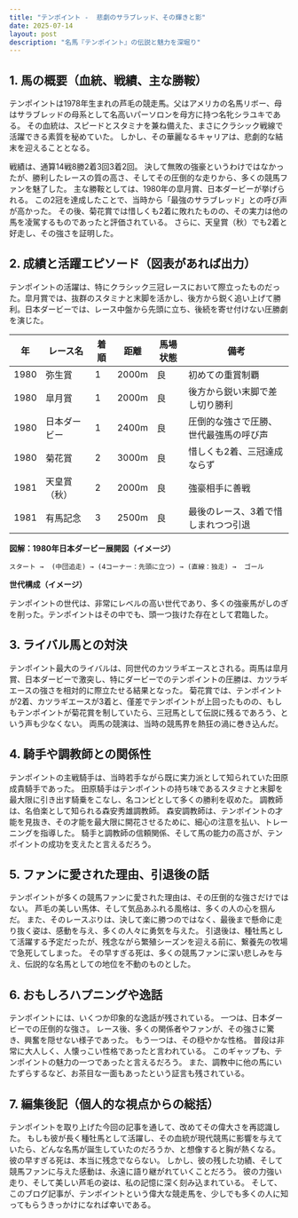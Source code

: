 ```yaml
---
title: "テンポイント -  悲劇のサラブレッド、その輝きと影"
date: 2025-07-14
layout: post
description: "名馬『テンポイント』の伝説と魅力を深堀り"
---
```


## 1. 馬の概要（血統、戦績、主な勝鞍）

テンポイントは1978年生まれの芦毛の競走馬。父はアメリカの名馬リボー、母はサラブレッドの母系として名高いパーソロンを母方に持つ名牝シラユキである。  その血統は、スピードとスタミナを兼ね備えた、まさにクラシック戦線で活躍できる素質を秘めていた。  しかし、その華麗なるキャリアは、悲劇的な結末を迎えることとなる。

戦績は、通算14戦8勝2着3回3着2回。  決して無敗の強豪というわけではなかったが、勝利したレースの質の高さ、そしてその圧倒的な走りから、多くの競馬ファンを魅了した。  主な勝鞍としては、1980年の皐月賞、日本ダービーが挙げられる。  この2冠を達成したことで、当時から「最強のサラブレッド」との呼び声が高かった。  その後、菊花賞では惜しくも2着に敗れたものの、その実力は他の馬を凌駕するものであったと評価されている。  さらに、天皇賞（秋）でも2着と好走し、その強さを証明した。


## 2. 成績と活躍エピソード（図表があれば出力）

テンポイントの活躍は、特にクラシック三冠レースにおいて際立ったものだった。皐月賞では、抜群のスタミナと末脚を活かし、後方から鋭く追い上げて勝利。日本ダービーでは、レース中盤から先頭に立ち、後続を寄せ付けない圧勝劇を演じた。


| 年 | レース名          | 着順 | 距離 | 馬場状態 | 備考                                      |
|----|-----------------|-----|-----|----------|-------------------------------------------|
| 1980 | 弥生賞            | 1   | 2000m| 良       | 初めての重賞制覇                          |
| 1980 | 皐月賞            | 1   | 2000m| 良       | 後方から鋭い末脚で差し切り勝利              |
| 1980 | 日本ダービー        | 1   | 2400m| 良       | 圧倒的な強さで圧勝、世代最強馬の呼び声        |
| 1980 | 菊花賞            | 2   | 3000m| 良       | 惜しくも2着、三冠達成ならず                |
| 1981 | 天皇賞（秋）      | 2   | 2000m| 良       | 強豪相手に善戦                            |
| 1981 | 有馬記念          | 3   | 2500m| 良       | 最後のレース、3着で惜しまれつつ引退       |


**図解：1980年日本ダービー展開図（イメージ）**

```
スタート →  (中団追走) → (4コーナー：先頭に立つ) → (直線：独走) →  ゴール
```

**世代構成（イメージ）**

テンポイントの世代は、非常にレベルの高い世代であり、多くの強豪馬がしのぎを削った。テンポイントはその中でも、頭一つ抜けた存在として君臨した。


## 3. ライバル馬との対決

テンポイント最大のライバルは、同世代のカツラギエースとされる。両馬は皐月賞、日本ダービーで激突し、特にダービーでのテンポイントの圧勝は、カツラギエースの強さを相対的に際立たせる結果となった。  菊花賞では、テンポイントが2着、カツラギエースが3着と、僅差でテンポイントが上回ったものの、もしもテンポイントが菊花賞を制していたら、三冠馬として伝説に残るであろう、という声も少なくない。  両馬の競演は、当時の競馬界を熱狂の渦に巻き込んだ。


## 4. 騎手や調教師との関係性

テンポイントの主戦騎手は、当時若手ながら既に実力派として知られていた田原成貴騎手であった。  田原騎手はテンポイントの持ち味であるスタミナと末脚を最大限に引き出す騎乗をこなし、名コンビとして多くの勝利を収めた。  調教師は、名伯楽として知られる森安秀雄調教師。  森安調教師は、テンポイントの才能を見抜き、その才能を最大限に開花させるために、細心の注意を払い、トレーニングを指導した。  騎手と調教師の信頼関係、そして馬の能力の高さが、テンポイントの成功を支えたと言えるだろう。


## 5. ファンに愛された理由、引退後の話

テンポイントが多くの競馬ファンに愛された理由は、その圧倒的な強さだけではない。  芦毛の美しい馬体、そして気品あふれる風格は、多くの人の心を掴んだ。  また、そのレースぶりは、決して楽に勝つのではなく、最後まで懸命に走り抜く姿は、感動を与え、多くの人々に勇気を与えた。  引退後は、種牡馬として活躍する予定だったが、残念ながら繁殖シーズンを迎える前に、繋養先の牧場で急死してしまった。  その早すぎる死は、多くの競馬ファンに深い悲しみを与え、伝説的な名馬としての地位を不動のものとした。


## 6. おもしろハプニングや逸話

テンポイントには、いくつか印象的な逸話が残されている。  一つは、日本ダービーでの圧倒的な強さ。  レース後、多くの関係者やファンが、その強さに驚き、興奮を隠せない様子であった。  もう一つは、その穏やかな性格。  普段は非常に大人しく、人懐っこい性格であったと言われている。  このギャップも、テンポイントの魅力の一つであったと言えるだろう。  また、調教中に他の馬にいたずらするなど、お茶目な一面もあったという証言も残されている。


## 7. 編集後記（個人的な視点からの総括）

テンポイントを取り上げた今回の記事を通して、改めてその偉大さを再認識した。  もしも彼が長く種牡馬として活躍し、その血統が現代競馬に影響を与えていたら、どんな名馬が誕生していたのだろうか、と想像すると胸が熱くなる。  彼の早すぎる死は、本当に残念でならない。  しかし、彼の残した功績、そして競馬ファンに与えた感動は、永遠に語り継がれていくことだろう。  彼の力強い走り、そして美しい芦毛の姿は、私の記憶に深く刻み込まれている。  そして、このブログ記事が、テンポイントという偉大な競走馬を、少しでも多くの人に知ってもらうきっかけになれば幸いである。
